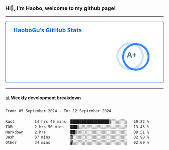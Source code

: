 <!--<h2 align="center"> Hi👋, I'm Haobo, welcome to my github page! </h2>-->
### Hi👋, I'm Haobo, welcome to my github page!
-------

<img href="https://github.com/HaoboGu" src="assets/stats.svg" alt="github stats" /> 

-------

#### 📊 **Weekly development breakdown**
<!--START_SECTION:waka-->

```txt
From: 05 September 2024 - To: 12 September 2024

Rust         14 hrs 40 mins  █████████████████▒░░░░░░░   69.22 %
TOML         2 hrs 50 mins   ███▒░░░░░░░░░░░░░░░░░░░░░   13.45 %
Markdown     2 hrs           ██▒░░░░░░░░░░░░░░░░░░░░░░   09.51 %
Bash         37 mins         ▓░░░░░░░░░░░░░░░░░░░░░░░░   02.98 %
Other        34 mins         ▓░░░░░░░░░░░░░░░░░░░░░░░░   02.69 %
```

<!--END_SECTION:waka-->
<!--
backup url: https://github-readme-status-dusky-ten.vercel.app/api?username=HaoboGu&count_private=true&show_icons=true&theme=transparent&border_color=2f80ed
-->
<!--
**HaoboGu/HaoboGu** is a ✨ _special_ ✨ repository because its `README.md` (this file) appears on your GitHub profile.

Here are some ideas to get you started:

- 🔭 I’m currently working on AI-assisted programming tools
- 🌱 I’m currently learning ...
- 👯 I’m looking to collaborate on ...
- 🤔 I’m looking for help with ...
- 💬 Ask me about ...
- 📫 How to reach me: ...
- 😄 Pronouns: ...
- ⚡ Fun fact: ...
-->
